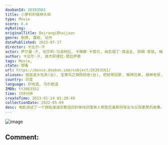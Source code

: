 ```yaml
---
doubanId: 26393561
title: 小萝莉的猴神大叔
type: Movie
score: 8.4
myRating: 
originalTitle: BajrangiBhaijaan
genre: 剧情, 喜剧, 动作
datePublished: 2015-07-17
director: 卡比尔·汗
actor: 萨尔曼·汗, 哈莎莉·马洛特拉, 卡琳娜·卡普尔, 纳瓦祖丁·席迪圭, 欧姆·普瑞, 梅·维贾, 席尔帕.舒克拉, 拉杰什·沙玛, 沙拉蒂·瑟斯纳, 阿图·斯里瓦斯塔瓦, 阿德南·萨米, 马诺·巴克什, 维莫尔·卡肖尔, 凯姆利什·吉尔, 纳伊姆·汗, 埃朗·哈斯米, 迪普提·纳瓦尔, 阿尔卡·芭朵拉·卡肖尔
author: 卡比尔·汗, 维杰耶德拉·普拉萨德
tags: Movie, 
state: 想看
url: https://movie.douban.com/subject/26393561/
aliases: 娃娃返乡任务(台), 宝莱坞之钢铁奶爸(台), 把她带回家, 猴神兄弟, 猴神老哥, 回家, Brother_Bajrangi
country: 印度
language: 印地语, 乌尔都语
IMDb: tt3863552
time: 159分钟
createTime: 2023-01-24 01:29:49
collectionDate: 2022-05-09
desc: 电影讲述了一个拥有虔诚宗教信仰的单纯印度男人帮助巴基斯坦哑女与父母重聚的故事。印度教教徒帕万（萨尔曼·汗饰）在一次机缘巧合下结识了与母亲走失并有语言障碍的穆斯林小女孩沙希达（哈尔莎莉·马尔霍特饰）...
---
```


![image](p2510956726.jpg)

Comment: 
---

